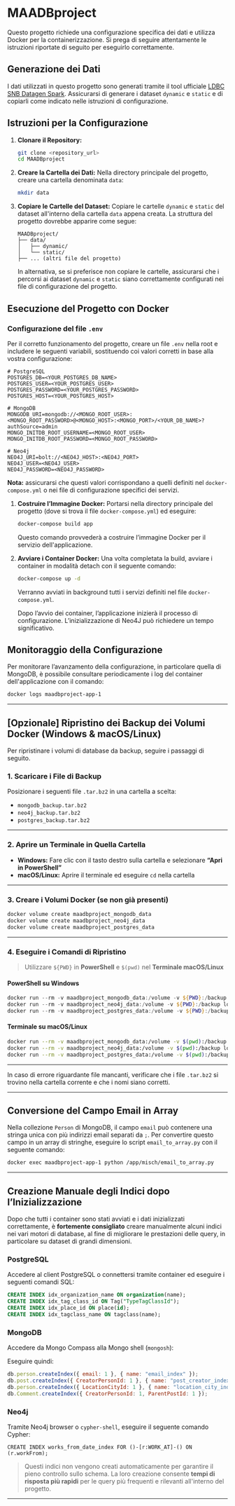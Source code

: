 # MAADBproject

Questo progetto richiede una configurazione specifica dei dati e utilizza Docker per la containerizzazione. Si prega di seguire attentamente le istruzioni riportate di seguito per eseguirlo correttamente.

## Generazione dei Dati

I dati utilizzati in questo progetto sono generati tramite il tool ufficiale [LDBC SNB Datagen Spark](https://github.com/ldbc/ldbc_snb_datagen_spark). Assicurarsi di generare i dataset `dynamic` e `static` e di copiarli come indicato nelle istruzioni di configurazione.

## Istruzioni per la Configurazione

1. **Clonare il Repository:**

   ```bash
   git clone <repository_url>
   cd MAADBproject
   ```

2. **Creare la Cartella dei Dati:**
   Nella directory principale del progetto, creare una cartella denominata `data`:

   ```bash
   mkdir data
   ```

3. **Copiare le Cartelle del Dataset:**
   Copiare le cartelle `dynamic` e `static` del dataset all'interno della cartella `data` appena creata. La struttura del progetto dovrebbe apparire come segue:

   ```
   MAADBproject/
   ├── data/
   │   ├── dynamic/
   │   └── static/
   ├── ... (altri file del progetto)
   ```

   In alternativa, se si preferisce non copiare le cartelle, assicurarsi che i percorsi ai dataset `dynamic` e `static` siano correttamente configurati nei file di configurazione del progetto.

## Esecuzione del Progetto con Docker

### Configurazione del file `.env`

Per il corretto funzionamento del progetto, creare un file `.env` nella root e includere le seguenti variabili, sostituendo **<PLACEHOLDER>** coi valori corretti in base alla vostra configurazione:

```env
# PostgreSQL
POSTGRES_DB=<YOUR_POSTGRES_DB_NAME>
POSTGRES_USER=<YOUR_POSTGRES_USER>
POSTGRES_PASSWORD=<YOUR_POSTGRES_PASSWORD>
POSTGRES_HOST=<YOUR_POSTGRES_HOST>

# MongoDB
MONGODB_URI=mongodb://<MONGO_ROOT_USER>:<MONGO_ROOT_PASSWORD>@<MONGO_HOST>:<MONGO_PORT>/<YOUR_DB_NAME>?authSource=admin
MONGO_INITDB_ROOT_USERNAME=<MONGO_ROOT_USER>
MONGO_INITDB_ROOT_PASSWORD=<MONGO_ROOT_PASSWORD>

# Neo4j
NEO4J_URI=bolt://<NEO4J_HOST>:<NEO4J_PORT>
NEO4J_USER=<NEO4J_USER>
NEO4J_PASSWORD=<NEO4J_PASSWORD>
```

**Nota:** assicurarsi che questi valori corrispondano a quelli definiti nel `docker-compose.yml` o nei file di configurazione specifici dei servizi.

1. **Costruire l’Immagine Docker:**
   Portarsi nella directory principale del progetto (dove si trova il file `docker-compose.yml`) ed eseguire:

   ```bash
   docker-compose build app
   ```

   Questo comando provvederà a costruire l’immagine Docker per il servizio dell'applicazione.

2. **Avviare i Container Docker:**
   Una volta completata la build, avviare i container in modalità detach con il seguente comando:

   ```bash
   docker-compose up -d
   ```

   Verranno avviati in background tutti i servizi definiti nel file `docker-compose.yml`.

   Dopo l’avvio dei container, l’applicazione inizierà il processo di configurazione. L’inizializzazione di Neo4J può richiedere un tempo significativo.

## Monitoraggio della Configurazione

Per monitorare l’avanzamento della configurazione, in particolare quella di MongoDB, è possibile consultare periodicamente i log del container dell'applicazione con il comando:

```bash
docker logs maadbproject-app-1
```

---

## \[Opzionale] Ripristino dei Backup dei Volumi Docker (Windows & macOS/Linux)

Per ripristinare i volumi di database da backup, seguire i passaggi di seguito.

### 1. Scaricare i File di Backup

Posizionare i seguenti file `.tar.bz2` in una cartella a scelta:

* `mongodb_backup.tar.bz2`
* `neo4j_backup.tar.bz2`
* `postgres_backup.tar.bz2`

---

### 2. Aprire un Terminale in Quella Cartella

* **Windows:** Fare clic con il tasto destro sulla cartella e selezionare **“Apri in PowerShell”**
* **macOS/Linux:** Aprire il terminale ed eseguire `cd` nella cartella

---

### 3. Creare i Volumi Docker (se non già presenti)

```bash
docker volume create maadbproject_mongodb_data
docker volume create maadbproject_neo4j_data
docker volume create maadbproject_postgres_data
```

---

### 4. Eseguire i Comandi di Ripristino

> Utilizzare `${PWD}` in **PowerShell** e `$(pwd)` nel **Terminale macOS/Linux**

#### PowerShell su Windows

```powershell
docker run --rm -v maadbproject_mongodb_data:/volume -v ${PWD}:/backup loomchild/volume-backup restore mongodb_backup.tar.bz2
docker run --rm -v maadbproject_neo4j_data:/volume -v ${PWD}:/backup loomchild/volume-backup restore neo4j_backup.tar.bz2
docker run --rm -v maadbproject_postgres_data:/volume -v ${PWD}:/backup loomchild/volume-backup restore postgres_backup.tar.bz2
```

#### Terminale su macOS/Linux

```bash
docker run --rm -v maadbproject_mongodb_data:/volume -v $(pwd):/backup loomchild/volume-backup restore mongodb_backup.tar.bz2
docker run --rm -v maadbproject_neo4j_data:/volume -v $(pwd):/backup loomchild/volume-backup restore neo4j_backup.tar.bz2
docker run --rm -v maadbproject_postgres_data:/volume -v $(pwd):/backup loomchild/volume-backup restore postgres_backup.tar.bz2
```

---

In caso di errore riguardante file mancanti, verificare che i file `.tar.bz2` si trovino nella cartella corrente e che i nomi siano corretti.

---

## Conversione del Campo Email in Array

Nella collezione `Person` di MongoDB, il campo `email` può contenere una stringa unica con più indirizzi email separati da `;`. Per convertire questo campo in un array di stringhe, eseguire lo script `email_to_array.py` con il seguente comando:

```bash
docker exec maadbproject-app-1 python /app/misch/email_to_array.py
```

---

## Creazione Manuale degli Indici dopo l’Inizializzazione

Dopo che tutti i container sono stati avviati e i dati inizializzati correttamente, è **fortemente consigliato** creare manualmente alcuni indici nei vari motori di database, al fine di migliorare le prestazioni delle query, in particolare su dataset di grandi dimensioni.

### PostgreSQL

Accedere al client PostgreSQL o connettersi tramite container ed eseguire i seguenti comandi SQL:

```sql
CREATE INDEX idx_organization_name ON organization(name);
CREATE INDEX idx_tag_class_id ON Tag("TypeTagClassId");
CREATE INDEX idx_place_id ON place(id);
CREATE INDEX idx_tagclass_name ON tagclass(name);
```

### MongoDB

Accedere da Mongo Compass alla Mongo shell (`mongosh`):

Eseguire quindi:

```javascript
db.person.createIndex({ email: 1 }, { name: "email_index" });
db.post.createIndex({ CreatorPersonId: 1 }, { name: "post_creator_index" });
db.person.createIndex({ LocationCityId: 1 }, { name: "location_city_index" });
db.Comment.createIndex({ CreatorPersonId: 1, ParentPostId: 1 });
```

### Neo4j

Tramite Neo4j browser o `cypher-shell`, eseguire il seguente comando Cypher:

```cypher
CREATE INDEX works_from_date_index FOR ()-[r:WORK_AT]-() ON (r.workFrom);
```

> Questi indici non vengono creati automaticamente per garantire il pieno controllo sullo schema. La loro creazione consente **tempi di risposta più rapidi** per le query più frequenti e rilevanti all'interno del progetto.

---

